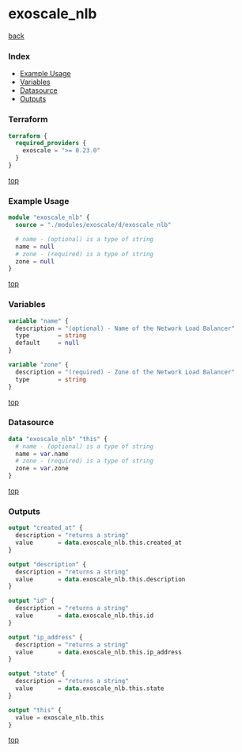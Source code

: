 # exoscale_nlb

[back](../exoscale.md)

### Index

- [Example Usage](#example-usage)
- [Variables](#variables)
- [Datasource](#datasource)
- [Outputs](#outputs)

### Terraform

```terraform
terraform {
  required_providers {
    exoscale = ">= 0.23.0"
  }
}
```

[top](#index)

### Example Usage

```terraform
module "exoscale_nlb" {
  source = "./modules/exoscale/d/exoscale_nlb"

  # name - (optional) is a type of string
  name = null
  # zone - (required) is a type of string
  zone = null
}
```

[top](#index)

### Variables

```terraform
variable "name" {
  description = "(optional) - Name of the Network Load Balancer"
  type        = string
  default     = null
}

variable "zone" {
  description = "(required) - Zone of the Network Load Balancer"
  type        = string
}
```

[top](#index)

### Datasource

```terraform
data "exoscale_nlb" "this" {
  # name - (optional) is a type of string
  name = var.name
  # zone - (required) is a type of string
  zone = var.zone
}
```

[top](#index)

### Outputs

```terraform
output "created_at" {
  description = "returns a string"
  value       = data.exoscale_nlb.this.created_at
}

output "description" {
  description = "returns a string"
  value       = data.exoscale_nlb.this.description
}

output "id" {
  description = "returns a string"
  value       = data.exoscale_nlb.this.id
}

output "ip_address" {
  description = "returns a string"
  value       = data.exoscale_nlb.this.ip_address
}

output "state" {
  description = "returns a string"
  value       = data.exoscale_nlb.this.state
}

output "this" {
  value = exoscale_nlb.this
}
```

[top](#index)